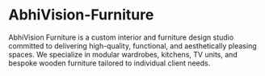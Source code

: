 # AbhiVision-Furniture
AbhiVision Furniture is a custom interior and furniture design studio committed to delivering high-quality, functional, and aesthetically pleasing spaces. We specialize in modular wardrobes, kitchens, TV units, and bespoke wooden furniture tailored to individual client needs.
